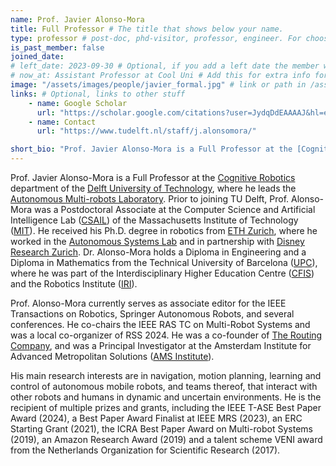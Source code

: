 ```yaml
---
name: Prof. Javier Alonso-Mora
title: Full Professor # The title that shows below your name.
type: professor # post-doc, phd-visitor, professor, engineer. For choosing the right place in the people page
is_past_member: false
joined_date: 
# left_date: 2023-09-30 # Optional, if you add a left date the member will be moved to the past members section
# now_at: Assistant Professor at Cool Uni # Add this for extra info for past members
image: "/assets/images/people/javier_formal.jpg" # link or path in /assets/...
links: # Optional, links to other stuff
    - name: Google Scholar
      url: "https://scholar.google.com/citations?user=JydqDdEAAAAJ&hl=en&inst=6173373803492361994&oi=ao"
    - name: Contact
      url: "https://www.tudelft.nl/staff/j.alonsomora/"

short_bio: "Prof. Javier Alonso-Mora is a Full Professor at the [Cognitive Robotics](https://www.tudelft.nl/en/me/about/departments/cognitive-robotics-cor/) of the [Delft University of Technology](https://www.tudelft.nl/en/), where he leads the [Autonomous Multi-robots Laboratory](https://www.autonomousrobots.nl/). He received his Ph.D. degree from ETH Zurich, in partnership with Disney Research Zurich, and he was a Postdoctoral Associate at the Massachusetts Institute of Technology. His research centers on autonomous mobile robots, with a focus on navigation, motion planning, learning, and control. Key applications include mobile manipulation, autonomous vehicles, on-demand mobility, and multi-robot coordination in dynamic, human-shared environments. He co-chairs the IEEE RAS TC on Multi-Robot Systems, is a member of the executive committee of the IEEE ITS Benelux Chapter, and serves as associate editor for IEEE Transactions on Robotics, Springer Autonomous Robots and several conferences. He is the recipient of a talent scheme VENI award from the Netherlands Organisation for Scientific Research (2017), the ICRA Best Paper Award on Multi-robot Systems (2019), an ERC Starting Grant (2021) and the IEEE T-ASE Best Paper Award (2024). His work on ride-pooling has led to the founding of [The Routing Company](https://theroutingcompany.com/)."
---
```


<!-- Long bio here bio -->

Prof. Javier Alonso-Mora is a Full Professor at the [Cognitive Robotics](https://www.tudelft.nl/en/3me/about/departments/cognitive-robotics-cor/) department of the [Delft University of Technology](https://www.tudelft.nl/en/), where he leads the [Autonomous Multi-robots Laboratory](https://www.autonomousrobots.nl/). 
Prior to joining TU Delft, Prof. Alonso-Mora was a Postdoctoral Associate at the Computer Science and Artificial Intelligence Lab ([CSAIL](http://www.csail.mit.edu/)) of the Massachusetts Institute of Technology ([MIT](http://web.mit.edu/)). He received his Ph.D. degree in robotics from [ETH Zurich](https://www.ethz.ch/en.html), where he worked in the [Autonomous Systems Lab](http://www.asl.ethz.ch/) and in partnership with [Disney Research Zurich](https://www.disneyresearch.com/research-labs/disney-research-zurich/). Dr. Alonso-Mora holds a Diploma in Engineering and a Diploma in Mathematics from the Technical University of Barcelona ([UPC](https://www.upc.edu/en)), where he was part of the Interdisciplinary Higher Education Centre ([CFIS](http://cfis.upc.edu/en)) and the Robotics Institute ([IRI](https://www.iri.upc.edu/)).

Prof. Alonso-Mora currently serves as associate editor for the IEEE Transactions on Robotics, Springer Autonomous Robots, and several conferences. He co-chairs the IEEE RAS TC on Multi-Robot Systems and was a local co-organizer of RSS 2024.
He was a co-founder of [The Routing Company](https://theroutingcompany.com/), and was a Principal Investigator at the Amsterdam Institute for Advanced Metropolitan Solutions ([AMS Institute](https://www.ams-institute.org/)).

His main research interests are in navigation, motion planning, learning and control of autonomous mobile robots, and teams thereof, that interact with other robots and humans in dynamic and uncertain environments. He is the recipient of multiple prizes and grants, including the IEEE T-ASE Best Paper Award (2024), a Best Paper Award Finalist at IEEE MRS (2023), an ERC Starting Grant (2021), the ICRA Best Paper Award on Multi-robot Systems (2019), an Amazon Research Award (2019) and a talent scheme VENI award from the Netherlands Organization for Scientific Research (2017).

